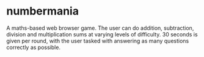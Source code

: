 # numbermania

A maths-based web browser game. The user can do addition, subtraction, division and multiplication sums at varying levels of
difficulty. 30 seconds is given per round, with the user tasked with answering as many questions correctly as possible.
